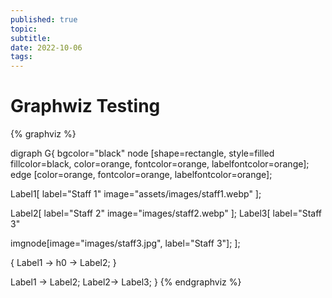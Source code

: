 ```yaml
---
published: true
topic:
subtitle: 
date: 2022-10-06
tags: 
---
```


# Graphwiz Testing

{% graphviz %}

digraph G{
 bgcolor="black"
    node [shape=rectangle, style=filled fillcolor=black, color=orange, fontcolor=orange, labelfontcolor=orange];
    edge [color=orange, fontcolor=orange, labelfontcolor=orange];

Label1[
    label="Staff 1"
    image="assets/images/staff1.webp"
];

Label2[
    label="Staff 2"
    image="images/staff2.webp"
];
Label3[
    label="Staff 3"

imgnode[image="images/staff3.jpg", label="Staff 3"];
];

{ 
    Label1 -> h0 -> Label2;
}

Label1 -> Label2;
Label2-> Label3;
}
{% endgraphviz %}
